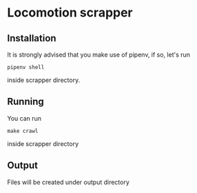 # Locomotion scrapper
## Installation
It is strongly advised that you make use of pipenv, if so, let's run 
```
pipenv shell
```
inside scrapper directory.
## Running
You can run
```
make crawl
```
inside scrapper directory
## Output
Files will be created under output directory
